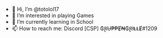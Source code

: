 - 👋 Hi, I’m @totolol17
- 👀 I’m interested in playing Games
- 🌱 I’m currently learning in School
- 📫 How to reach me: Discord [CSP] ₲ⱤɄ₱₱Ɇ₦₲ⱤłⱠⱠɆ#1209

<!---
totolol17/totolol17 is a ✨ special ✨ repository because its `README.md` (this file) appears on your GitHub profile.
You can click the Preview link to take a look at your changes.
--->
